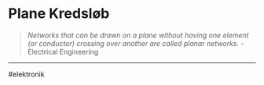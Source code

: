 # Plane Kredsløb
> *Networks that can be drawn on a plane without having one element (or conductor) crossing over another are called planar networks.*
> \- Electrical Engineering


---
#elektronik 